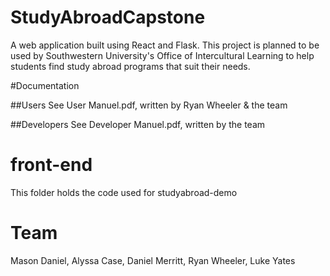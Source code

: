 # StudyAbroadCapstone
A web application built using React and Flask. This project is planned to be used by Southwestern University's Office of Intercultural Learning to help students find study abroad programs that suit their needs.

#Documentation

##Users
See User Manuel.pdf, written by Ryan Wheeler & the team

##Developers
See Developer Manuel.pdf, written by the team

# front-end
This folder holds the code used for studyabroad-demo

# Team
Mason Daniel,
Alyssa Case,
Daniel Merritt,
Ryan Wheeler,
Luke Yates
